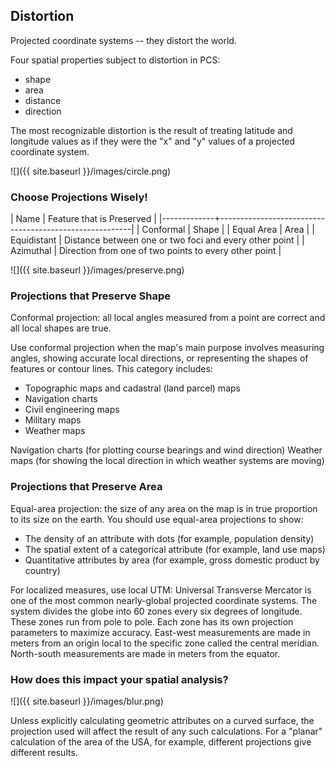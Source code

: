 ---
---

## Distortion

Projected coordinate systems -- they distort the world.

Four spatial properties subject to distortion in PCS:

- shape
- area
- distance
- direction

<!--split-->

The most recognizable distortion is the result of treating latitude and longitude values as if they were the "x" and "y" values of a projected coordinate system.

![]({{ site.baseurl }}/images/circle.png)

<!--split-->

### Choose Projections Wisely!

| Name        | Feature that is Preserved                              |
|-------------+--------------------------------------------------------|
| Conformal   | Shape                                                  |
| Equal Area  | Area                                                   |
| Equidistant | Distance between one or two foci and every other point |
| Azimuthal   | Direction from one of two points to every other point  |

![]({{ site.baseurl }}/images/preserve.png)

<!--split-->

### Projections that Preserve Shape

Conformal projection: all local angles measured from a point are correct and all local shapes are true. 

Use conformal projection when the map's main purpose involves measuring angles, showing accurate local directions, or representing the shapes of features or contour lines. This category includes:

- Topographic maps and cadastral (land parcel) maps
- Navigation charts 
- Civil engineering maps
- Military maps
- Weather maps

<aside class="notes">
Navigation charts (for plotting course bearings and wind direction)
Weather maps (for showing the local direction in which weather systems are moving)
</aside>

<!--split-->

### Projections that Preserve Area

Equal-area projection: the size of any area on the map is in true proportion to its size on the earth. You should use equal-area projections to show:

- The density of an attribute with dots (for example, population density)
- The spatial extent of a categorical attribute (for example, land use maps)
- Quantitative attributes by area (for example, gross domestic product by country)

<aside class="notes">
For localized measures, use local UTM: Universal Transverse Mercator is one of the most common nearly-global projected coordinate systems. The system divides the globe into 60 zones every six degrees of longitude. These zones run from pole to pole. Each zone has its own projection parameters to maximize accuracy. East-west measurements are made in meters from an origin local to the specific zone called the central meridian. North-south measurements are made in meters from the equator.
</aside>

<!--split-->

### How does this impact your spatial analysis?

![]({{ site.baseurl }}/images/blur.png)

Unless explicitly calculating geometric attributes on a curved surface, the projection used will affect the result of any such calculations. For a "planar" calculation of the area of the USA, for example, different projections give different results.
